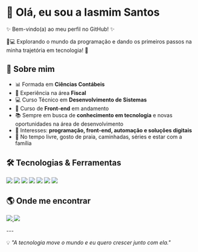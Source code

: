# 👋 Olá, eu sou a Iasmim Santos 

✨ Bem-vindo(a) ao meu perfil no GitHub! ✨  

🌱💻 Explorando o mundo da programação e dando os primeiros passos na minha trajetória em tecnologia! 🚀

## 🚀 Sobre mim  
- 📊 Formada em **Ciências Contábeis**  
- 💼 Experiência na área **Fiscal**  
- 💻 Curso Técnico em **Desenvolvimento de Sistemas**  
- 🎨 Curso de **Front-end** em andamento  
- 📚 Sempre em busca de **conhecimento em tecnologia** e novas oportunidades na área de desenvolvimento  
- 🔎 Interesses: **programação, front-end, automação e soluções digitais**  
- 🌴 No tempo livre, gosto de praia, caminhadas, séries e estar com a família  

## 🛠️ Tecnologias & Ferramentas  
<p align="left">
  <img src="https://img.shields.io/badge/HTML5-E34F26?style=for-the-badge&logo=html5&logoColor=white" />
  <img src="https://img.shields.io/badge/CSS3-1572B6?style=for-the-badge&logo=css3&logoColor=white" />
  <img src="https://img.shields.io/badge/JavaScript-F7DF1E?style=for-the-badge&logo=javascript&logoColor=black" />
  <img src="https://img.shields.io/badge/Python-3776AB?style=for-the-badge&logo=python&logoColor=white" />
  <img src="https://img.shields.io/badge/Git-F05032?style=for-the-badge&logo=git&logoColor=white" />
  <img src="https://img.shields.io/badge/GitHub-181717?style=for-the-badge&logo=github&logoColor=white" />
  <img src="https://img.shields.io/badge/VS%20Code-007ACC?style=for-the-badge&logo=visualstudiocode&logoColor=white" />
</p>  

## 🌎 Onde me encontrar
<p align="left">
  <a href="https://www.linkedin.com/in/iasmim-santos-0b459a222/">
    <img src="https://img.shields.io/badge/LinkedIn-0077B5?style=for-the-badge&logo=linkedin&logoColor=white" />
  </a>
  <a href="mailto:iasmin.daysa1@gmail.com">
    <img src="https://img.shields.io/badge/Email-✉️-D14836?style=for-the-badge&logo=gmail&logoColor=white" />
  </a>
</p>
---

💡 *"A tecnologia move o mundo e eu quero crescer junto com ela."*  
